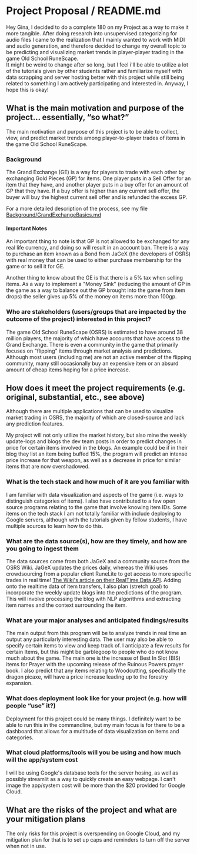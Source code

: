 # Project Proposal /  README.md

Hey Gina, I decided to do a complete 180 on my Project as a way to make it more tangible. After doing research into unsupervised categorizing for audio files I came to the realization that I mainly wanted to work with MIDI and audio generation, and therefore decided to change my overall topic to be predicting and visualizing market trends in player-player trading in the game Old School RuneScape.  
It might be weird to change after so long, but I feel i'll be able to utilize a lot of the tutorials given by other students rather and familiarize myself with data scrapping and server hosting better with this project while still being related to something I am actively participating and interested in. Anyway, I hope this is okay!

## What is the main motivation and purpose of the project… essentially, “so what?”

The main motivation and purpose of this project is to be able to collect, view, and predict market trends among player-to-player trades of items in the game Old School RuneScape.

### Background

The Grand Exchange (GE) is a way for players to trade with each other by exchanging Gold Pieces (GP) for items. One player puts in a Sell Offer for an item that they have, and another player puts in a buy offer for an amount of GP that they have. If a buy offer is higher than any current sell offer, the buyer will buy the highest current sell offer and is refunded the excess GP.

For a more detailed description of the process, see my file [Background/GrandExchangeBasics.md](Background/GrandExchangeBasics.md)

#### Important Notes

An important thing to note is that GP is not allowed to be exchanged for any real life currency, and doing so will result in an account ban. There is a way to purchase an item known as a Bond from JaGeX (the developers of OSRS) with real money that can be used to either purchase membership for the game or to sell it for GE.

Another thing to know about the GE is that there is a 5% tax when selling items. As a way to implement a "Money Sink" (reducing the amount of GP in the game as a way to balance out the GP brought into the game from item drops) the seller gives up 5% of the money on items more than 100gp.

### Who are stakeholders (users/groups that are impacted by the outcome of the project) interested in this project?

The game Old School RuneScape (OSRS) is estimated to have around 38 million players, the majority of which have accounts that have access to the Grand Exchange. There is even a community in the game that primarily focuses on "flipping" items through market analysis and predictions. Although most users (including me) are not an active member of the flipping community, many still occasionally buy an expensive item or an absurd amount of cheap items hoping for a price increase.

## How does it meet the project requirements (e.g. original, substantial, etc., see above)

Although there are multiple applications that can be used to visualize market trading in OSRS, the majority of which are closed-source and lack any prediction features.

My project will not only utilize the market history, but also mine the weekly update-logs and blogs the dev team posts in order to predict changes in price for certain items involved in the blogs. An example could be if in their blog they list an item being buffed 15%, the program will predict an intense price increase for that weapon, as well as a decrease in price for similar items that are now overshadowed.

### What is the tech stack and how much of it are you familiar with

I am familiar with data visualization and aspects of the game (i.e. ways to distinguish categories of items). I also have contributed to a few open source programs relating to the game that involve knowing item IDs. Some items on the tech stack I am not totally familiar with include deploying to Google servers, although with the tutorials given by fellow students, I have multiple sources to learn how to do this.

### What are the data source(s), how are they timely, and how are you going to ingest them

The data sources come from both JaGeX and a community source from the OSRS Wiki. JaGeX updates the prices daily, whereas the Wiki uses crowdsourcing from a popular client RuneLite to get access to more specific trades in real time! [The Wiki's article on their RealTime Data API](https://oldschool.runescape.wiki/w/RuneScape:Real-time_Prices). Adding onto the realtime data of item transfers, I also plan (stretch goal) to incorporate the weekly update blogs into the predictions of the program. This will involve processing the blog with NLP algorithms and extracting item names and the context surrounding the item.

### What are your major analyses and anticipated findings/results

The main output from this program will be to analyze trends in real time an output any particularly interesting data. The user may also be able to specify certain items to view and keep track of. I anticipate a few results for certain Items, but this might be garblegoop to people who do not know much about the game. The main one is the increase of Best In Slot (BIS) items for Prayer with the upcoming release of the Ruinous Powers prayer book. I also predict that any items relating to Woodcutting, specifically the dragon picaxe, will have a price increase leading up to the forestry expansion.

### What does deployment look like for your project (e.g. how will people “use” it?)

Deployment for this project could be many things. I definitely want to be able to run this in the commandline, but my main focus is for there to be a dashboard that allows for a multitude of data visualization on items and categories.

### What cloud platforms/tools will you be using and how much will the app/system cost

I will be using Google's database tools for the server hosing, as well as possibly streamlit as a way to quickly create an easy webpage. I can't image the app/system cost will be more than the $20 provided for Google Cloud.

## What are the risks of the project and what are your mitigation plans

The only risks for this project is overspending on Google Cloud, and my mitigation plan for that is to set up caps and reminders to turn off the server when not in use.
